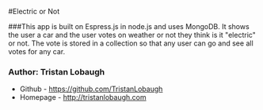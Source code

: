 #Electric or Not

###This app is built on Espress.js in node.js and uses MongoDB. It shows the user a car and the user votes on weather or not they think is it "electric" or not. The vote is stored in a collection so that any user can go and see all votes for any car.

### Author: Tristan Lobaugh 
+ Github - https://github.com/TristanLobaugh
+ Homepage - http://tristanlobaugh.com
